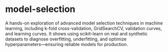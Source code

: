 # model-selection
A hands-on exploration of advanced model selection techniques in machine learning, including k-fold cross-validation, GridSearchCV, validation curves, and learning curves. It shows using scikit-learn on real and synthetic datasets to diagnose overfitting, underfitting, and optimize hyperparameters—ensuring reliable models for production. 
